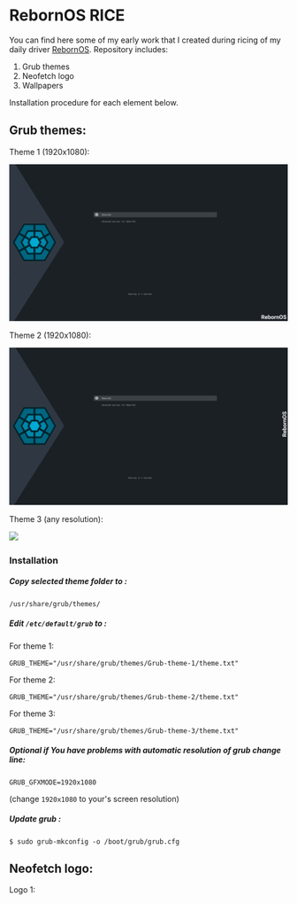 # RebornOS RICE

You can find here some of my early work that I created during ricing of my daily driver [RebornOS](https://rebornos.org/). Repository includes:

1. Grub themes
2. Neofetch logo
3. Wallpapers

Installation procedure for each element below.

## Grub themes:


Theme 1 (1920x1080):

![](https://github.com/elkrien/RebornOS-rice/blob/main/theme1.png?raw=true)

Theme 2 (1920x1080):

![](https://github.com/elkrien/RebornOS-rice/blob/main/theme2.png?raw=true)

Theme 3 (any resolution):

![](https://github.com/elkrien/reborn-grub/blob/main/theme3.png?raw=true)

### Installation

##### Copy selected theme folder to :
```shell
/usr/share/grub/themes/
```
##### Edit `/etc/default/grub` to :

For theme 1:
```shell
GRUB_THEME="/usr/share/grub/themes/Grub-theme-1/theme.txt"
```

For theme 2:
```shell
GRUB_THEME="/usr/share/grub/themes/Grub-theme-2/theme.txt"
```

For theme 3:
```shell
GRUB_THEME="/usr/share/grub/themes/Grub-theme-3/theme.txt"
```
##### Optional if You have problems with automatic resolution of grub change line:

```shell
GRUB_GFXMODE=1920x1080
```

(change `1920x1080` to your's screen resolution)

##### Update grub :

```shell
$ sudo grub-mkconfig -o /boot/grub/grub.cfg
```



## Neofetch logo:

Logo 1:

